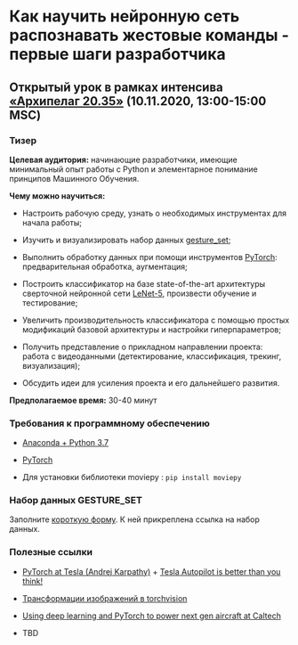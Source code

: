 # Как научить нейронную сеть распознавать жестовые команды - первые шаги разработчика

## Открытый урок в рамках интенсива [«Архипелаг 20.35»](https://2035.university/arkhipelag-20-35/) (10.11.2020, 13:00-15:00 MSC)

### Тизер

**Целевая аудитория:** начинающие разработчики, имеющие минимальный опыт работы с Python и элементарное понимание принципов Машинного Обучения.

**Чему можно научиться:**

- Настроить рабочую среду, узнать о необходимых инструментах для начала работы;

- Изучить и визуализировать набор данных [gesture_set](TBD_Google_Form);

- Выполнить обработку данных при помощи инструментов [PyTorch](https://pytorch.org/): предварительная обработка, аугментация;

- Построить классификатор на базе state-of-the-art архитектуры сверточной нейронной сети [LeNet-5](http://yann.lecun.com/exdb/lenet/), произвести обучение и тестирование;

- Увеличить производительность классификатора с помощью простых модификаций базовой архитектуры и настройки гиперпараметров;

- Получить представление о прикладном направлении проекта: работа с видеоданными (детектирование, классификация, трекинг, визуализация);

- Обсудить идеи для усиления проекта и его дальнейшего развития.

**Предполагаемое время:** 30-40 минут

### Требования к программному обеспечению

- [Anaconda + Python 3.7](https://www.anaconda.com/products/individual)

- [PyTorch](https://pytorch.org/get-started/locally/)

- Для установки библиотеки moviepy : `pip install moviepy`

### Набор данных **GESTURE_SET**

Заполните [короткую форму](https://forms.gle/S8oixqohuK2HzdtG9). К ней прикреплена ссылка на набор данных.

### Полезные ссылки

- [PyTorch at Tesla (Andrej Karpathy)](https://youtu.be/oBklltKXtDE) + [Tesla Autopilot is better than you think!](https://youtu.be/zRnSmw1i_DQ)

- [Трансформации изображений в torchvision](https://pytorch.org/docs/stable/torchvision/transforms.html)

- [Using deep learning and PyTorch to power next gen aircraft at Caltech](https://youtu.be/se206WBk2dM)

- TBD
